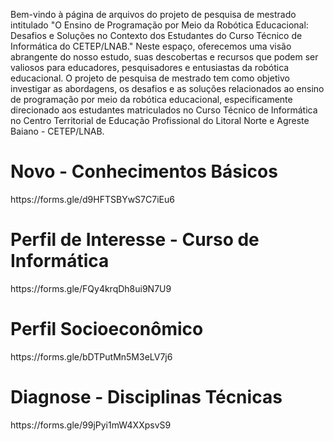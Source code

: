 Bem-vindo à página de arquivos do projeto de pesquisa de mestrado intitulado "O Ensino de Programação por Meio da Robótica Educacional: Desafios e Soluções no Contexto dos Estudantes do Curso Técnico de Informática do CETEP/LNAB." Neste espaço, oferecemos uma visão abrangente do nosso estudo, suas descobertas e recursos que podem ser valiosos para educadores, pesquisadores e entusiastas da robótica educacional.
O projeto de pesquisa de mestrado tem como objetivo investigar as abordagens, os desafios e as soluções relacionados ao ensino de programação por meio da robótica educacional, especificamente direcionado aos estudantes matriculados no Curso Técnico de Informática no Centro Territorial de Educação Profissional do Litoral Norte e Agreste Baiano - CETEP/LNAB.
<p>
<b><h1>Novo - Conhecimentos Básicos</h1> </b>
<link>https://forms.gle/d9HFTSBYwS7C7iEu6</link>
</p>
<p>
<b><h1>Perfil de Interesse - Curso de Informática</h1> </b>
<link>https://forms.gle/FQy4krqDh8ui9N7U9</link>
</p>
<p>
<b><h1>Perfil Socioeconômico</h1> </b>
<link>https://forms.gle/bDTPutMn5M3eLV7j6</link>
</p>
<p>
<b><h1>Diagnose - Disciplinas Técnicas</h1> </b>
<link>https://forms.gle/99jPyi1mW4XXpsvS9</link>
</p>
